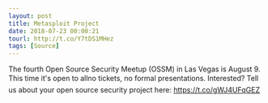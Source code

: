 ```yaml
---
layout: post
title: Metasploit Project
date: 2018-07-23 00:00:21
tourl: http://t.co/Y7tDS1MHez
tags: [Source]
---
```

The fourth Open Source Security Meetup (OSSM) in Las Vegas is August 9. This time it's open to allno tickets, no formal presentations. Interested? Tell us about your open source security project here: https://t.co/gWJ4UFqGEZ